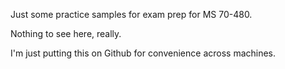 Just some practice samples for exam prep for MS 70-480.

Nothing to see here, really.

I'm just putting this on Github for convenience across machines.